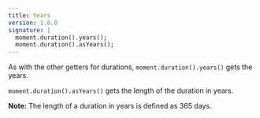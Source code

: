 ```yaml
---
title: Years
version: 1.6.0
signature: |
  moment.duration().years();
  moment.duration().asYears();
---
```



As with the other getters for durations, `moment.duration().years()` gets the years.

`moment.duration().asYears()` gets the length of the duration in years.

**Note:** The length of a duration in years is defined as 365 days.
